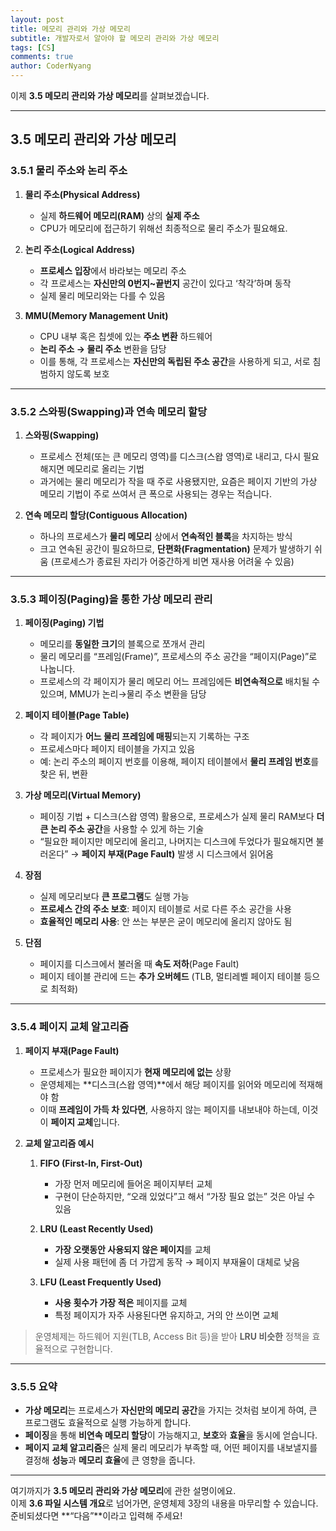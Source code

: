 ```yaml
---
layout: post
title: 메모리 관리와 가상 메모리
subtitle: 개발자로서 알아야 할 메모리 관리와 가상 메모리
tags: [CS]
comments: true
author: CoderNyang
---
```



이제 **3.5 메모리 관리와 가상 메모리**를 살펴보겠습니다.

***

## **3.5 메모리 관리와 가상 메모리**

### 3.5.1 물리 주소와 논리 주소

1. **물리 주소(Physical Address)**

   * 실제 **하드웨어 메모리(RAM)** 상의 **실제 주소**
   * CPU가 메모리에 접근하기 위해선 최종적으로 물리 주소가 필요해요.

2. **논리 주소(Logical Address)**

   * **프로세스 입장**에서 바라보는 메모리 주소
   * 각 프로세스는 **자신만의 0번지~끝번지** 공간이 있다고 ‘착각’하며 동작
   * 실제 물리 메모리와는 다를 수 있음

3. **MMU(Memory Management Unit)**

   * CPU 내부 혹은 칩셋에 있는 **주소 변환** 하드웨어
   * **논리 주소 → 물리 주소** 변환을 담당
   * 이를 통해, 각 프로세스는 **자신만의 독립된 주소 공간**을 사용하게 되고, 서로 침범하지 않도록 보호

***

### 3.5.2 스와핑(Swapping)과 연속 메모리 할당

1. **스와핑(Swapping)**

   * 프로세스 전체(또는 큰 메모리 영역)를 디스크(스왑 영역)로 내리고, 다시 필요해지면 메모리로 올리는 기법
   * 과거에는 물리 메모리가 작을 때 주로 사용됐지만, 요즘은 페이지 기반의 가상 메모리 기법이 주로 쓰여서 큰 폭으로 사용되는 경우는 적습니다.

2. **연속 메모리 할당(Contiguous Allocation)**

   * 하나의 프로세스가 **물리 메모리** 상에서 **연속적인 블록**을 차지하는 방식
   * 크고 연속된 공간이 필요하므로, **단편화(Fragmentation)** 문제가 발생하기 쉬움 (프로세스가 종료된 자리가 어중간하게 비면 재사용 어려울 수 있음)

***

### 3.5.3 페이징(Paging)을 통한 가상 메모리 관리

1. **페이징(Paging) 기법**

   * 메모리를 **동일한 크기**의 블록으로 쪼개서 관리
   * 물리 메모리를 “프레임(Frame)”, 프로세스의 주소 공간을 “페이지(Page)”로 나눕니다.
   * 프로세스의 각 페이지가 물리 메모리 어느 프레임에든 **비연속적으로** 배치될 수 있으며, MMU가 논리→물리 주소 변환을 담당

2. **페이지 테이블(Page Table)**

   * 각 페이지가 **어느 물리 프레임에 매핑**되는지 기록하는 구조
   * 프로세스마다 페이지 테이블을 가지고 있음
   * 예: 논리 주소의 페이지 번호를 이용해, 페이지 테이블에서 **물리 프레임 번호**를 찾은 뒤, 변환

3. **가상 메모리(Virtual Memory)**

   * 페이징 기법 + 디스크(스왑 영역) 활용으로, 프로세스가 실제 물리 RAM보다 **더 큰 논리 주소 공간**을 사용할 수 있게 하는 기술
   * “필요한 페이지만 메모리에 올리고, 나머지는 디스크에 두었다가 필요해지면 불러온다” → **페이지 부재(Page Fault)** 발생 시 디스크에서 읽어옴

4. **장점**

   * 실제 메모리보다 **큰 프로그램**도 실행 가능
   * **프로세스 간의 주소 보호**: 페이지 테이블로 서로 다른 주소 공간을 사용
   * **효율적인 메모리 사용**: 안 쓰는 부분은 굳이 메모리에 올리지 않아도 됨

5. **단점**

   * 페이지를 디스크에서 불러올 때 **속도 저하**(Page Fault)
   * 페이지 테이블 관리에 드는 **추가 오버헤드** (TLB, 멀티레벨 페이지 테이블 등으로 최적화)

***

### 3.5.4 페이지 교체 알고리즘

1. **페이지 부재(Page Fault)**

   * 프로세스가 필요한 페이지가 **현재 메모리에 없는** 상황
   * 운영체제는 \*\*디스크(스왑 영역)\*\*에서 해당 페이지를 읽어와 메모리에 적재해야 함
   * 이때 **프레임이 가득 차 있다면**, 사용하지 않는 페이지를 내보내야 하는데, 이것이 **페이지 교체**입니다.

2. **교체 알고리즘 예시**

   1. **FIFO (First-In, First-Out)**

      * 가장 먼저 메모리에 들어온 페이지부터 교체
      * 구현이 단순하지만, “오래 있었다”고 해서 “가장 필요 없는” 것은 아닐 수 있음

   2. **LRU (Least Recently Used)**

      * **가장 오랫동안 사용되지 않은 페이지**를 교체
      * 실제 사용 패턴에 좀 더 가깝게 동작 → 페이지 부재율이 대체로 낮음

   3. **LFU (Least Frequently Used)**

      * **사용 횟수가 가장 적은** 페이지를 교체
      * 특정 페이지가 자주 사용된다면 유지하고, 거의 안 쓰이면 교체

> 운영체제는 하드웨어 지원(TLB, Access Bit 등)을 받아 **LRU 비슷한** 정책을 효율적으로 구현합니다.

***

### 3.5.5 요약

* **가상 메모리**는 프로세스가 **자신만의 메모리 공간**을 가지는 것처럼 보이게 하여, 큰 프로그램도 효율적으로 실행 가능하게 합니다.
* **페이징**을 통해 **비연속 메모리 할당**이 가능해지고, **보호**와 **효율**을 동시에 얻습니다.
* **페이지 교체 알고리즘**은 실제 물리 메모리가 부족할 때, 어떤 페이지를 내보낼지를 결정해 **성능**과 **메모리 효율**에 큰 영향을 줍니다.

***

여기까지가 **3.5 메모리 관리와 가상 메모리**에 관한 설명이에요.\
이제 **3.6 파일 시스템 개요**로 넘어가면, 운영체제 3장의 내용을 마무리할 수 있습니다.\
준비되셨다면 \*\*“다음”\*\*이라고 입력해 주세요!
